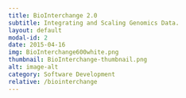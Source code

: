 ```yaml
---
title: BioInterchange 2.0
subtitle: Integrating and Scaling Genomics Data.
layout: default
modal-id: 2
date: 2015-04-16
img: BioInterchange600white.png
thumbnail: BioInterchange-thumbnail.png
alt: image-alt
category: Software Development
relative: /biointerchange
---
```

